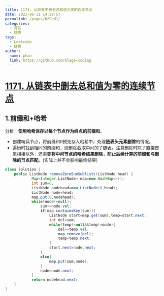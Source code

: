 ```yaml
---
title: 1171. 从链表中删去总和值为零的连续节点
date: 2023-06-11 14:29:57
permalink: /pages/b29ed1/
categories:
  - 算法
  - 链表
tags:
  - Leetcode
  - 链表
author: 
  name: phan
  link: https://github.com/blage-coding
---
```

# [1171. 从链表中删去总和值为零的连续节点](https://leetcode.cn/problems/remove-zero-sum-consecutive-nodes-from-linked-list/)

## 1.前缀和+哈希

分析：**使用哈希保存以每个节点作为终点的前缀和**。

- 创建哨兵节点，将前缀和0预先存入哈希中，处理**链表头元素删除**的情况。
- 遍历时找到相同的前缀和，则删除截取中间的子链表。注意删除时除了直接首尾相接以外，还需要**将中间节点的哈希结果删除，防止后续计算的前缀和与删除的节点匹配**。(实际上并不会影响最终结果)

```java
class Solution {
    public ListNode removeZeroSumSublists(ListNode head) {
            Map<Integer,ListNode> map=new HashMap<>();
            int sum=0;
            ListNode nodehead=new ListNode(0,head);
            ListNode node=head;
            map.put(0,nodehead);
            while(node!=null){
                sum+=node.val;
                if(map.containsKey(sum)){
                    ListNode start=map.get(sum),temp=start.next;
                    int del=sum;
                    while(temp!=null&&temp!=node){
                        del+=temp.val;
                        map.remove(del);
                        temp=temp.next;
                    }
                    start.next=node.next;
                }
                else{
                    map.put(sum,node);
                }
                node=node.next;
            }
            return nodehead.next;
    }
}
```

